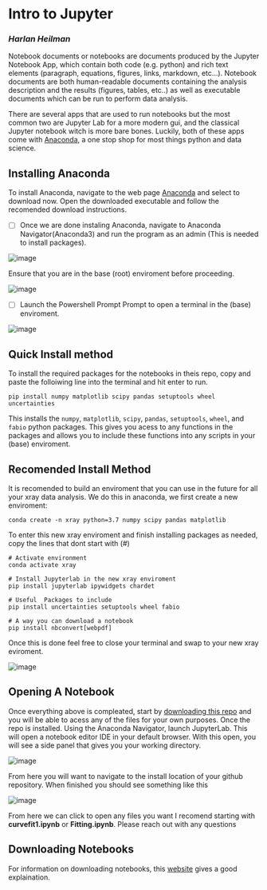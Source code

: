 # Intro to Jupyter
### *Harlan Heilman*

Notebook documents or notebooks are documents produced by the Jupyter Notebook App, which contain both code (e.g. python) and rich text elements (paragraph, equations, figures, links, markdown, etc…). Notebook documents are both human-readable documents containing the analysis description and the results (figures, tables, etc..) as well as executable documents which can be run to perform data analysis.

There are several apps that are used to run notebooks but the most common two are Jupyter Lab for a more modern gui, and the classical Jupyter notebook witch is more bare bones. Luckily, both of these apps come with [Anaconda](https://www.anaconda.com/), a one stop shop for most things python and data science. 

## Installing Anaconda

To install Anaconda, navigate to the web page [Anaconda](https://www.anaconda.com/) and select to download now. Open the downloaded executable and follow the recomended download instructions. 

- [ ] Once we are done instaling Anaconda, navigate to Anaconda Navigator(Anaconda3) and run the program as an admin (This is needed to install packages).

![image](https://user-images.githubusercontent.com/73567020/211663849-6152969b-fb96-4ceb-8772-34b0d071edf6.png)

Ensure that you are in the base (root) enviroment before proceeding. 

![image](https://user-images.githubusercontent.com/73567020/211663919-e30e9ce7-b26d-421b-9a8f-beb7cb65a61a.png)

- [ ] Launch the Powershell Prompt Prompt to open a terminal in the (base) enviroment. 

![image](https://user-images.githubusercontent.com/73567020/211677774-e826bd70-d8fd-4402-afc1-6027840f583b.png)

## Quick Install method

To install the required packages for the notebooks in theis repo, copy and paste the folloiwing line into the terminal and hit enter to run. 

```
pip install numpy matplotlib scipy pandas setuptools wheel uncertainties
```


This installs the `numpy`, `matplotlib`, `scipy`, `pandas`, `setuptools`, `wheel`, and `fabio` python packages. This gives you acess to any functions in the packages and allows you to include these functions into any scripts in your (base) enviroment. 

## Recomended Install Method

It is recomended to build an enviroment that you can use in the future for all your xray data analysis. We do this in anaconda, we first create a new enviroment:

```
conda create -n xray python=3.7 numpy scipy pandas matplotlib
```

To enter this new xray enviroment and finish installing packages as needed, copy the lines that dont start with (#)

```
# Activate environment
conda activate xray

# Install Jupyterlab in the new xray enviroment
pip install jupyterlab ipywidgets chardet 

# Useful  Packages to include
pip install uncertainties setuptools wheel fabio 

# A way you can download a notebook
pip install nbconvert[webpdf]
```

Once this is done feel free to close your terminal and swap to your new xray eviroment. 

![image](https://user-images.githubusercontent.com/73567020/211678728-cabea0f1-35af-4132-936f-82dede5d8044.png)


## Opening A Notebook

Once everything above is compleated, start by [downloading this repo](https://www.itpro.com/software/development/359246/how-to-download-from-github) and you will be able to acess any of the files for your own purposes. Once the repo is installed. Using the Anaconda Navigator, launch JupyterLab. This will open a notebook editor IDE in your default browser. With this open, you will see a side panel that gives you your working directory. 

![image](https://user-images.githubusercontent.com/73567020/211663735-c2e4549a-fa8f-4cb1-8f47-7071e1c22de2.png)

From here you will want to navigate to the install location of your github repository. When finished you should see something like this 

![image](https://user-images.githubusercontent.com/73567020/211663690-4512e16e-a8a9-4000-a36f-48eb2191be9e.png)

From here we can click to open any files you want I recomend starting with **curvefit1.ipynb** or **Fitting.ipynb**. Please reach out with any questions 

## Downloading Notebooks

For information on downloading notebooks, this [website](https://mljar.com/blog/jupyter-notebook-pdf/) gives a good explaination.
